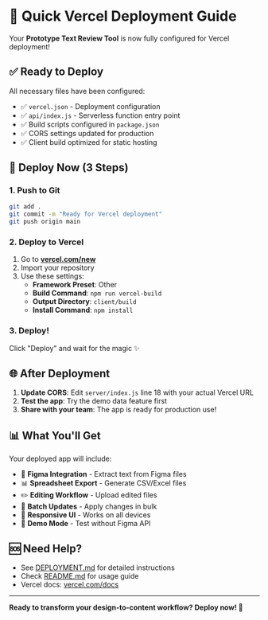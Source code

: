 # 🚀 Quick Vercel Deployment Guide

Your **Prototype Text Review Tool** is now fully configured for Vercel deployment!

## ✅ Ready to Deploy

All necessary files have been configured:
- ✅ `vercel.json` - Deployment configuration
- ✅ `api/index.js` - Serverless function entry point
- ✅ Build scripts configured in `package.json`
- ✅ CORS settings updated for production
- ✅ Client build optimized for static hosting

## 🚀 Deploy Now (3 Steps)

### 1. Push to Git
```bash
git add .
git commit -m "Ready for Vercel deployment"
git push origin main
```

### 2. Deploy to Vercel
1. Go to **[vercel.com/new](https://vercel.com/new)**
2. Import your repository
3. Use these settings:
   - **Framework Preset**: Other
   - **Build Command**: `npm run vercel-build`
   - **Output Directory**: `client/build`
   - **Install Command**: `npm install`

### 3. Deploy!
Click "Deploy" and wait for the magic ✨

## 🌐 After Deployment

1. **Update CORS**: Edit `server/index.js` line 18 with your actual Vercel URL
2. **Test the app**: Try the demo data feature first
3. **Share with your team**: The app is ready for production use!

## 📊 What You'll Get

Your deployed app will include:
- 🎨 **Figma Integration** - Extract text from Figma files
- 📊 **Spreadsheet Export** - Generate CSV/Excel files
- ✏️ **Editing Workflow** - Upload edited files
- 🔄 **Batch Updates** - Apply changes in bulk
- 📱 **Responsive UI** - Works on all devices
- 🚀 **Demo Mode** - Test without Figma API

## 🆘 Need Help?

- See [DEPLOYMENT.md](DEPLOYMENT.md) for detailed instructions
- Check [README.md](README.md) for usage guide
- Vercel docs: [vercel.com/docs](https://vercel.com/docs)

---
**Ready to transform your design-to-content workflow? Deploy now! 🚀**